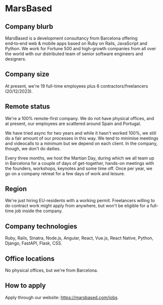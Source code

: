 # MarsBased

## Company blurb

MarsBased is a development consultancy from Barcelona offering end‑to‑end web & mobile apps based on Ruby on Rails, JavaScript and Python. We work for Fortune 500 and high-growth companies from all over the world with our distributed team of senior software engineers and designers.

## Company size

At present, we're 19 full-time employees plus 6 contractors/freelancers (20/12/2023).

## Remote status

We're a 100% remote-first company. We do not have physical offices, and at present, our employees are scattered around Spain and Portugal.

We have tried async for two years and while it hasn't worked 100%, we still do a fair amount of our processes in this way. We tend to minimise meetings and videocalls to a minimum but we depend on each client. In the company, though, we don't do dailies.

Every three months, we host the Martian Day, during which we all team up in Barcelona for a couple of days of get-together, hands-on meetings with the founders, workshops, keynotes and some time off. Once per year, we go on a company retreat for a few days of work and leisure.

## Region

We're just hiring EU-residents with a working permit. Freelancers willing to do contract work might apply from anywhere, but won't be eligible for a full-time job inside the company.

## Company technologies

Ruby, Rails, Sinatra, Node.js, Angular, React, Vue.js, React Native, Python, Django, FastAPI, Flask, CSS.

## Office locations

No physical offices, but we're from Barcelona.

## How to apply

Apply through our website: https://marsbased.com/jobs.
